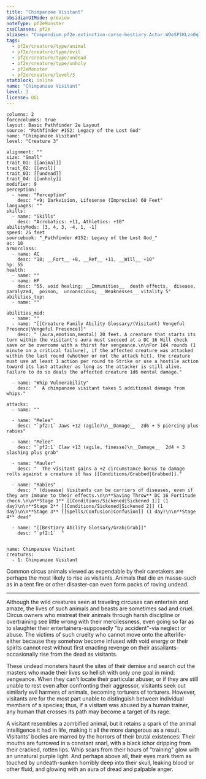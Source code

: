 ```yaml
---
title: "Chimpanzee Visitant"
obsidianUIMode: preview
noteType: pf2eMonster
cssClasses: pf2e
aliases: "Compendium.pf2e.extinction-curse-bestiary.Actor.WOeSP1KLzo0qTpZu" 
tags:
  - pf2e/creature/type/animal
  - pf2e/creature/type/evil
  - pf2e/creature/type/undead
  - pf2e/creature/type/unholy
  - pf2eMonster
  - pf2e/creature/level/3
statblock: inline
name: "Chimpanzee Visitant"
level: 3
license: OGL
---
```


```statblock
columns: 2
forcecolumns: true
layout: Basic Pathfinder 2e Layout
source: "Pathfinder #152: Legacy of the Lost God"
name: "Chimpanzee Visitant"
level: "Creature 3"

alignment: ""
size: "Small"
trait_01: [[animal]]
trait_02: [[evil]]
trait_03: [[undead]]
trait_04: [[unholy]]
modifier: 9
perception:
  - name: "Perception"
    desc: "+9; Darkvision, Lifesense (Imprecise) 60 Feet"
languages: ""
skills:
  - name: "Skills"
    desc: "Acrobatics: +11, Athletics: +10"
abilityMods: [3, 4, 3, -4, 1, -1]
speed: 25 feet
sourcebook: "_Pathfinder #152: Legacy of the Lost God_"
ac: 18
armorclass:
  - name: AC
    desc: "18; __Fort__ +8, __Ref__ +11, __Will__ +10"
hp: 55
health:
  - name: ""
  - name: HP
    desc: "55, void healing; __Immunities__  death effects,  disease,  paralyzed,  poison,  unconscious; __Weaknesses__ vitality 5"
abilities_top:
  - name: ""

abilities_mid:
  - name: ""
  - name: "[[Creature Family Ability Glossary/(Visitant) Vengeful Presence|Vengeful Presence]]"
    desc: " (aura,emotion,mental) 20 feet. A creature that starts its turn within the visitant's aura must succeed at a DC 16 Will check save or be overcome with a thirst for vengeance.\n\nFor 1d4 rounds (1 minute on a critical failure), if the affected creature was attacked within the last round (whether or not the attack hit), the creature must use at least 1 action per round to Strike or use a hostile action toward its last attacker as long as the attacker is still alive. Failure to do so deals the affected creature 1d6 mental damage."

  - name: "Whip Vulnerability"
    desc: "  A chimpanzee visitant takes 5 additional damage from whips."

attacks:
  - name: ""

  - name: "Melee"
    desc: "`pf2:1` Jaws +12 (agile)\n__Damage__  2d6 + 5 piercing plus rabies"

  - name: "Melee"
    desc: "`pf2:1` Claw +13 (agile, finesse)\n__Damage__  2d4 + 3 slashing plus grab"

  - name: "Mauler"
    desc: "  The visitant gains a +2 circumstance bonus to damage rolls against a creature it has [[Conditions/Grabbed|Grabbed]]."

  - name: "Rabies"
    desc: " (disease) Visitants can be carriers of diseases, even if they are immune to their effects.\n\n**Saving Throw** DC 16 Fortitude check.\n\n**Stage 1** [[Conditions/Sickened|Sickened 1]] (1 day)\n\n**Stage 2** [[Conditions/Sickened|Sickened 2]] (1 day)\n\n**Stage 3** [[Spells/Confusion|Confusion]] (1 day)\n\n**Stage 4** dead"

  - name: "[[Bestiary Ability Glossary/Grab|Grab]]"
    desc: "`pf2:1`  "
 
```

```encounter-table
name: Chimpanzee Visitant
creatures:
  - 1: Chimpanzee Visitant
```



Common circus animals viewed as expendable by their caretakers are perhaps the most likely to rise as visitants. Animals that die en masse-such as in a tent fire or other disaster-can even form packs of roving undead.

* * *

Although the wild creatures seen at traveling circuses can entertain and amaze, the lives of such animals and beasts are sometimes sad and cruel. Circus owners who mistreat their animals through harsh discipline or overtraining see little wrong with their mercilessness, even going so far as to slaughter their entertainers-supposedly "by accident"-via neglect or abuse. The victims of such cruelty who cannot move onto the afterlife-either because they somehow become infused with void energy or their spirits cannot rest without first enacting revenge on their assailants-occasionally rise from the dead as visitants.

These undead monsters haunt the sites of their demise and search out the masters who made their lives so hellish with only one goal in mind: vengeance. When they can't locate their particular abuser, or if they are still unable to rest even after confronting their aggressor, visitants seek out similarly evil harmers of animals, becoming torturers of torturers. However, visitants are for the most part unable to distinguish between individual members of a species; thus, if a visitant was abused by a human trainer, any human that crosses its path may become a target of its rage.

A visitant resembles a zombified animal, but it retains a spark of the animal intelligence it had in life, making it all the more dangerous as a result. Visitants' bodies are marred by the horrors of their brutal existences: Their mouths are furrowed in a constant snarl, with a black ichor dripping from their cracked, rotten lips. Whip scars from their hours of "training" glow with an unnatural purple light. And perhaps above all, their eyes mark them as touched by undeath-sunken horribly deep into their skull, leaking blood or other fluid, and glowing with an aura of dread and palpable anger.
